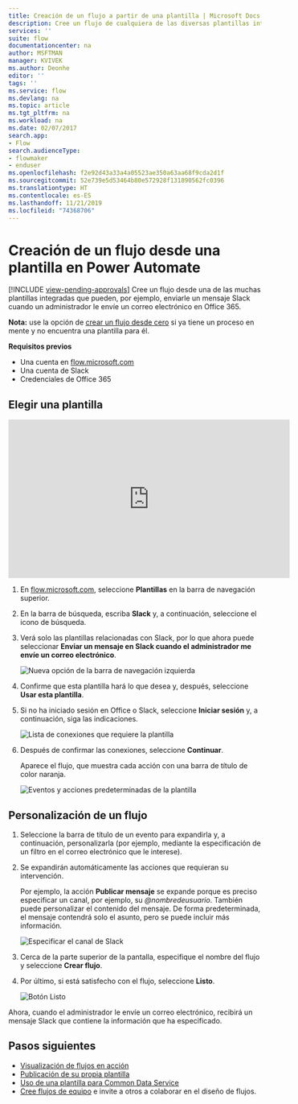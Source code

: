 ```yaml
---
title: Creación de un flujo a partir de una plantilla | Microsoft Docs
description: Cree un flujo de cualquiera de las diversas plantillas integradas.
services: ''
suite: flow
documentationcenter: na
author: MSFTMAN
manager: KVIVEK
ms.author: Deonhe
editor: ''
tags: ''
ms.service: flow
ms.devlang: na
ms.topic: article
ms.tgt_pltfrm: na
ms.workload: na
ms.date: 02/07/2017
search.app:
- Flow
search.audienceType:
- flowmaker
- enduser
ms.openlocfilehash: f2e92d43a33a4a05523ae350a63aa68f9cda2d1f
ms.sourcegitcommit: 52e739e5d53464b80e572928f131890562fc0396
ms.translationtype: HT
ms.contentlocale: es-ES
ms.lasthandoff: 11/21/2019
ms.locfileid: "74368706"
---
```

# <a name="create-a-flow-from-a-template-in-power-automate"></a>Creación de un flujo desde una plantilla en Power Automate
[!INCLUDE [view-pending-approvals](includes/cc-rebrand.md)]
Cree un flujo desde una de las muchas plantillas integradas que pueden, por ejemplo, enviarle un mensaje Slack cuando un administrador le envíe un correo electrónico en Office 365.

**Nota:** use la opción de [crear un flujo desde cero](get-started-logic-flow.md) si ya tiene un proceso en mente y no encuentra una plantilla para él.

**Requisitos previos**

* Una cuenta en [flow.microsoft.com](https://flow.microsoft.com)
* Una cuenta de Slack
* Credenciales de Office 365

## <a name="choose-a-template"></a>Elegir una plantilla
<iframe width="560" height="315" src="https://www.youtube.com/embed/ZJK8cYdjAic?list=PL8nfc9haGeb55I9wL9QnWyHp3ctU2_ThF" frameborder="0" allowfullscreen></iframe>

1. En [flow.microsoft.com](https://flow.microsoft.com), seleccione **Plantillas** en la barra de navegación superior.
2. En la barra de búsqueda, escriba **Slack** y, a continuación, seleccione el icono de búsqueda.
3. Verá solo las plantillas relacionadas con Slack, por lo que ahora puede seleccionar **Enviar un mensaje en Slack cuando el administrador me envíe un correo electrónico**.
   
    ![Nueva opción de la barra de navegación izquierda](./media/get-started-logic-template/select-template.png)
4. Confirme que esta plantilla hará lo que desea y, después, seleccione **Usar esta plantilla**.
5. Si no ha iniciado sesión en Office o Slack, seleccione **Iniciar sesión** y, a continuación, siga las indicaciones.
   
    ![Lista de conexiones que requiere la plantilla](./media/get-started-logic-template/confirm-connections.png)
6. Después de confirmar las conexiones, seleccione **Continuar**.
   
    Aparece el flujo, que muestra cada acción con una barra de título de color naranja.
   
    ![Eventos y acciones predeterminadas de la plantilla](./media/get-started-logic-template/template-default.png)

## <a name="customize-your-flow"></a>Personalización de un flujo
1. Seleccione la barra de título de un evento para expandirla y, a continuación, personalizarla (por ejemplo, mediante la especificación de un filtro en el correo electrónico que le interese).
2. Se expandirán automáticamente las acciones que requieran su intervención.
   
    Por ejemplo, la acción **Publicar mensaje** se expande porque es preciso especificar un canal, por ejemplo, su *\@nombredeusuario*. También puede personalizar el contenido del mensaje. De forma predeterminada, el mensaje contendrá solo el asunto, pero se puede incluir más información.
   
    ![Especificar el canal de Slack](./media/get-started-logic-template/specify-keyword.png)
3. Cerca de la parte superior de la pantalla, especifique el nombre del flujo y seleccione **Crear flujo**.
4. Por último, si está satisfecho con el flujo, seleccione **Listo**.
   
    ![Botón Listo](./media/get-started-logic-template/done.png)

Ahora, cuando el administrador le envíe un correo electrónico, recibirá un mensaje Slack que contiene la información que ha especificado.

## <a name="next-steps"></a>Pasos siguientes
* [Visualización de flujos en acción](see-a-flow-run.md)
* [Publicación de su propia plantilla](publish-a-template.md)
* [Uso de una plantilla para Common Data Service](common-data-model-intro.md)
* [Cree flujos de equipo](create-team-flows.md) e invite a otros a colaborar en el diseño de flujos.

